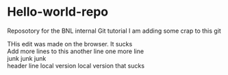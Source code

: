 # Hello-world-repo
Reposotory for the BNL internal Git tutorial
I am adding some crap to this git 

THis edit was made on the browser.  It sucks  
Add more lines to this 
another line
one more line  
junk junk junk  
header line 
local version 
local version that sucks  

